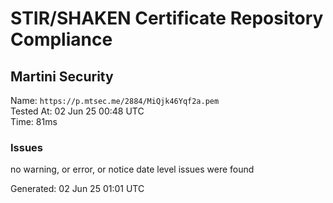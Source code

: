 # STIR/SHAKEN Certificate Repository Compliance

## Martini Security

Name: `https://p.mtsec.me/2884/MiQjk46Yqf2a.pem`\
Tested At: 02 Jun 25 00:48 UTC\
Time: 81ms

### Issues

no warning, or error, or notice date level issues were found

Generated: 02 Jun 25 01:01 UTC